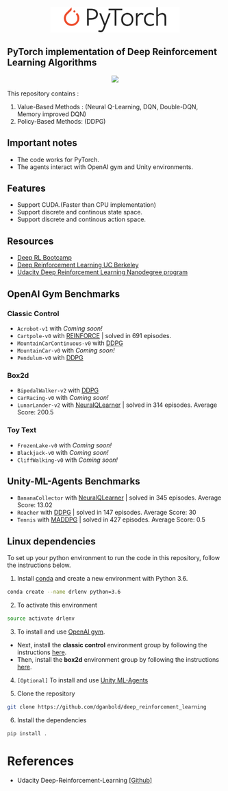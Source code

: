 <p align="center">
    <img src="assets/Pytorch_logo.png" height="60px">
</p>

## PyTorch implementation of Deep Reinforcement Learning Algorithms

<p align="center">
    <img src="assets/LunarLander_multi_test.gif" height="250px">
</p>


This repository contains :
  1. Value-Based Methods : (Neural Q-Learning, DQN, Double-DQN, Memory improved DQN)
  2. Policy-Based Methods: (DDPG)

## Important notes
- The code works for PyTorch.
- The agents interact with OpenAI gym and Unity environments.

## Features
* Support CUDA.(Faster than CPU implementation)
* Support discrete and continous state space.    
* Support discrete and continous action space.

## Resources
* [Deep RL Bootcamp](https://sites.google.com/view/deep-rl-bootcamp/lectures)
* [Deep Reinforcement Learning UC Berkeley](http://rail.eecs.berkeley.edu/deeprlcourse/)
* [Udacity Deep Reinforcement Learning Nanodegree program](https://www.udacity.com/)  

## OpenAI Gym Benchmarks

### Classic Control
- `Acrobot-v1` with _Coming soon!_
- `Cartpole-v0` with [REINFORCE](https://github.com/dganbold/deep_reinforcement_learning/tree/master/REINFORCE/CartPole) | solved in 691 episodes.
- `MountainCarContinuous-v0` with [DDPG](https://github.com/dganbold/deep_reinforcement_learning/tree/master/DDPG)
- `MountainCar-v0` with _Coming soon!_
- `Pendulum-v0` with [DDPG](https://github.com/dganbold/deep_reinforcement_learning/tree/master/DDPG)

### Box2d
- `BipedalWalker-v2` with [DDPG](https://github.com/dganbold/deep_reinforcement_learning/tree/master/DDPG/BipedalWalker)
- `CarRacing-v0` with _Coming soon!_
- `LunarLander-v2` with [NeuralQLearner](https://github.com/dganbold/deep_reinforcement_learning/tree/master/NeuralQLearning) | solved in 314 episodes. Average Score: 200.5
### Toy Text
- `FrozenLake-v0` with _Coming soon!_
- `Blackjack-v0` with _Coming soon!_
- `CliffWalking-v0` with _Coming soon!_

## Unity-ML-Agents Benchmarks
- `BananaCollector` with [NeuralQLearner](https://github.com/dganbold/deep_reinforcement_learning/tree/master/NeuralQLearning) | solved in 345 episodes. Average Score: 13.02
- `Reacher` with [DDPG](https://github.com/dganbold/deep_reinforcement_learning/tree/master/DDPG/Reacher) | solved in 147 episodes. Average Score: 30
- `Tennis` with [MADDPG](https://github.com/dganbold/deep_reinforcement_learning/tree/master/MADDPG/Tennis) | solved in 427 episodes. Average Score: 0.5

## Linux dependencies
To set up your python environment to run the code in this repository, follow the instructions below.

1. Install [conda](https://conda.io/docs/user-guide/install/linux.html) and create a new environment with Python 3.6.
```bash
conda create --name drlenv python=3.6
```

2. To activate this environment
```bash
source activate drlenv
```

3. To install and use [OpenAI gym](https://github.com/openai/gym).
  - Next, install the **classic control** environment group by following the instructions [here](https://github.com/openai/gym#classic-control).
  - Then, install the **box2d** environment group by following the instructions [here](https://github.com/openai/gym#box2d).

4. `[Optional]` To install and use [Unity ML-Agents](https://github.com/Unity-Technologies/ml-agents/blob/master/docs/Installation.md)

5. Clone the repository
```bash
git clone https://github.com/dganbold/deep_reinforcement_learning
```

6. Install the dependencies
```bash
pip install .
```

# References
* Udacity Deep-Reinforcement-Learning [[Github]](https://github.com/udacity/deep-reinforcement-learning)
